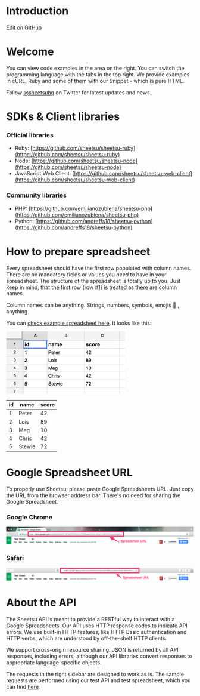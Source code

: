 # Introduction
<a href="//github.com/sheetsu/docs/tree/master/source/includes/_introduction.md" target="_blank" class="gh-button"><i class="fa fa-github"></i> Edit on GitHub</a>

# Welcome

You can view code examples in the area on the right. You can switch the programming language with the tabs in the top right. We provide examples in cURL, Ruby and some of them with our Snippet - which is pure HTML.

Follow <a href="https://twitter.com/sheetsuhq" target="_blank">@sheetsuhq</a> on Twitter for latest updates and news.

# SDKs & Client libraries

### Official libraries

* Ruby: [https://github.com/sheetsu/sheetsu-ruby](https://github.com/sheetsu/sheetsu-ruby)
* Node: [https://github.com/sheetsu/sheetsu-node](https://github.com/sheetsu/sheetsu-node)
* JavaScript Web Client: [https://github.com/sheetsu/sheetsu-web-client](https://github.com/sheetsu/sheetsu-web-client)

### Community libraries

* PHP: [https://github.com/emilianozublena/sheetsu-php](https://github.com/emilianozublena/sheetsu-php)
* Python: [https://github.com/andreffs18/sheetsu-python](https://github.com/andreffs18/sheetsu-python)

# How to prepare spreadsheet

Every spreadsheet should have the first row populated with column names. There are no mandatory fields or values you _need_ to have in your spreadsheet. The structure of the spreadsheet is totally up to you. Just keep in mind, that the first row (row #1) is treated as there are column names.

Column names can be anything. Strings, numbers, symbols, emojis 🙉 , anything.

You can <a href="https://docs.google.com/spreadsheets/d/1WTwXrh2ZDXmXATZlQIuapdv4ldyhJGZg7LX8GlzPdZw/edit#gid=0" target="_blank">check example spreadsheet here</a>. It looks like this:

![Example Spredsheet for Sheetsu.com](../images/example_spreadsheet.png)

id | name | score
---|------|------
1 | Peter | 42
2 | Lois | 89
3 | Meg | 10
4 | Chris | 42
5 | Stewie | 72

# Google Spreadsheet URL

To properly use Sheetsu, please paste Google Spreadsheets URL. Just copy the URL from the browser address bar. There's no need for sharing the Google Spreadsheet.

### Google Chrome
![Spreadsheet URL in Google Chrome](../images/chrome.png)

### Safari
![Spreadsheet URL in Safari](../images/safari.png)

# About the API

The Sheetsu API is meant to provide a RESTful way to interact with a Google Spreadsheets. Our API uses HTTP response codes to indicate API errors. We use built-in HTTP features, like HTTP Basic authentication and HTTP verbs, which are understood by off-the-shelf HTTP clients.

We support cross-origin resource sharing. JSON is returned by all API responses, including errors, although our API libraries convert responses to appropriate language-specific objects.

The requests in the right sidebar are designed to work as is. The sample requests are performed using our test API and test spreadsheet, which you can find [here](https://docs.google.com/spreadsheets/d/1WTwXrh2ZDXmXATZlQIuapdv4ldyhJGZg7LX8GlzPdZw/edit#gid=0).

<script type="text/javascript">
  window.heap=window.heap||[],heap.load=function(e,t){window.heap.appid=e,window.heap.config=t=t||{};var r=t.forceSSL||"https:"===document.location.protocol,a=document.createElement("script");a.type="text/javascript",a.async=!0,a.src=(r?"https:":"http:")+"//cdn.heapanalytics.com/js/heap-"+e+".js";var n=document.getElementsByTagName("script")[0];n.parentNode.insertBefore(a,n);for(var o=function(e){return function(){heap.push([e].concat(Array.prototype.slice.call(arguments,0)))}},p=["addEventProperties","addUserProperties","clearEventProperties","identify","removeEventProperty","setEventProperties","track","unsetEventProperty"],c=0;c<p.length;c++)heap[p[c]]=o(p[c])};
    heap.load("1070568006");
</script>
